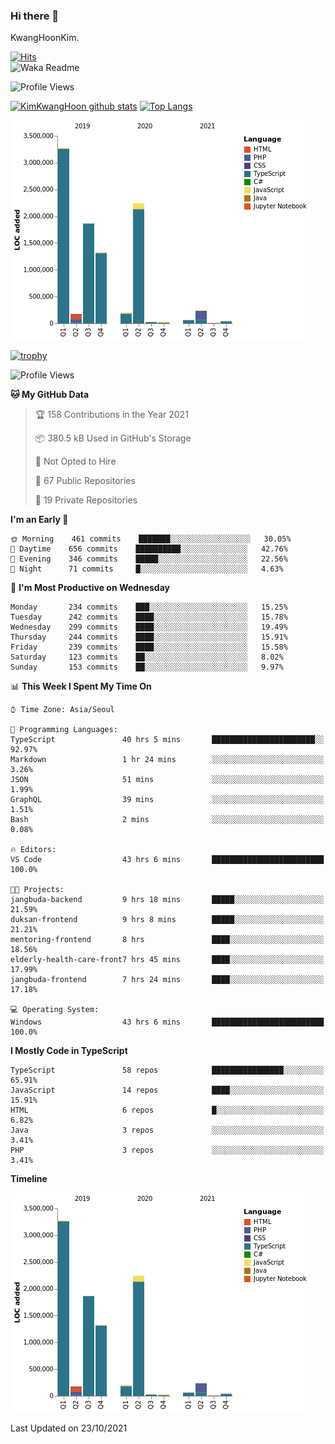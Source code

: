 ### Hi there 👋

KwangHoonKim.

[![Hits](https://hits.seeyoufarm.com/api/count/incr/badge.svg?url=https%3A%2F%2Fgithub.com%2Frhkdgns95)](https://hits.seeyoufarm.com)  
![Waka Readme](https://github.com/rhkdgns95/rhkdgns95/workflows/Waka%20Readme/badge.svg)

![Profile Views](http://img.shields.io/badge/Profile%20Views-0-blue)

[![KimKwangHoon github stats](https://github-readme-stats.vercel.app/api?username=rhkdgns95&show_icons=true)](https://github.com/rhkdgns95/github-readme-stats)   [![Top Langs](https://github-readme-stats.vercel.app/api/top-langs/?username=rhkdgns95&layout=compact)](https://github.com/rhkdgns95/github-readme-stats)   


![Chart not found](https://raw.githubusercontent.com/rhkdgns95/rhkdgns95/master/charts/bar_graph.png) 

[![trophy](https://github-profile-trophy.vercel.app/?username=rhkdgns95)](https://github.com/rhkdgns95/github-profile-trophy)

<!--START_SECTION:waka-->
![Profile Views](http://img.shields.io/badge/Profile%20Views-0-blue)

**🐱 My GitHub Data** 

> 🏆 158 Contributions in the Year 2021
 > 
> 📦 380.5 kB Used in GitHub's Storage 
 > 
> 🚫 Not Opted to Hire
 > 
> 📜 67 Public Repositories 
 > 
> 🔑 19 Private Repositories  
 > 
**I'm an Early 🐤** 

```text
🌞 Morning    461 commits    ███████░░░░░░░░░░░░░░░░░░   30.05% 
🌆 Daytime    656 commits    ██████████░░░░░░░░░░░░░░░   42.76% 
🌃 Evening    346 commits    █████░░░░░░░░░░░░░░░░░░░░   22.56% 
🌙 Night      71 commits     █░░░░░░░░░░░░░░░░░░░░░░░░   4.63%

```
📅 **I'm Most Productive on Wednesday** 

```text
Monday       234 commits    ███░░░░░░░░░░░░░░░░░░░░░░   15.25% 
Tuesday      242 commits    ████░░░░░░░░░░░░░░░░░░░░░   15.78% 
Wednesday    299 commits    ████░░░░░░░░░░░░░░░░░░░░░   19.49% 
Thursday     244 commits    ████░░░░░░░░░░░░░░░░░░░░░   15.91% 
Friday       239 commits    ████░░░░░░░░░░░░░░░░░░░░░   15.58% 
Saturday     123 commits    ██░░░░░░░░░░░░░░░░░░░░░░░   8.02% 
Sunday       153 commits    ██░░░░░░░░░░░░░░░░░░░░░░░   9.97%

```


📊 **This Week I Spent My Time On** 

```text
⌚︎ Time Zone: Asia/Seoul

💬 Programming Languages: 
TypeScript               40 hrs 5 mins       ███████████████████████░░   92.97% 
Markdown                 1 hr 24 mins        ░░░░░░░░░░░░░░░░░░░░░░░░░   3.26% 
JSON                     51 mins             ░░░░░░░░░░░░░░░░░░░░░░░░░   1.99% 
GraphQL                  39 mins             ░░░░░░░░░░░░░░░░░░░░░░░░░   1.51% 
Bash                     2 mins              ░░░░░░░░░░░░░░░░░░░░░░░░░   0.08%

🔥 Editors: 
VS Code                  43 hrs 6 mins       █████████████████████████   100.0%

🐱‍💻 Projects: 
jangbuda-backend         9 hrs 18 mins       █████░░░░░░░░░░░░░░░░░░░░   21.59% 
duksan-frontend          9 hrs 8 mins        █████░░░░░░░░░░░░░░░░░░░░   21.21% 
mentoring-frontend       8 hrs               ████░░░░░░░░░░░░░░░░░░░░░   18.56% 
elderly-health-care-front7 hrs 45 mins       ████░░░░░░░░░░░░░░░░░░░░░   17.99% 
jangbuda-frontend        7 hrs 24 mins       ████░░░░░░░░░░░░░░░░░░░░░   17.18%

💻 Operating System: 
Windows                  43 hrs 6 mins       █████████████████████████   100.0%

```

**I Mostly Code in TypeScript** 

```text
TypeScript               58 repos            ████████████████░░░░░░░░░   65.91% 
JavaScript               14 repos            ████░░░░░░░░░░░░░░░░░░░░░   15.91% 
HTML                     6 repos             █░░░░░░░░░░░░░░░░░░░░░░░░   6.82% 
Java                     3 repos             ░░░░░░░░░░░░░░░░░░░░░░░░░   3.41% 
PHP                      3 repos             ░░░░░░░░░░░░░░░░░░░░░░░░░   3.41%

```


**Timeline**

![Chart not found](https://raw.githubusercontent.com/rhkdgns95/rhkdgns95/master/charts/bar_graph.png) 


 Last Updated on 23/10/2021
<!--END_SECTION:waka-->
